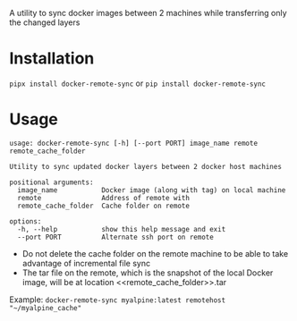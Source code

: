 A utility to sync docker images between 2 machines while transferring only the changed layers

# Installation
`pipx install docker-remote-sync` or `pip install docker-remote-sync`

# Usage
```
usage: docker-remote-sync [-h] [--port PORT] image_name remote remote_cache_folder

Utility to sync updated docker layers between 2 docker host machines

positional arguments:
  image_name           Docker image (along with tag) on local machine
  remote               Address of remote with
  remote_cache_folder  Cache folder on remote

options:
  -h, --help           show this help message and exit
  --port PORT          Alternate ssh port on remote
```

- Do not delete the cache folder on the remote machine to be able to take advantage of incremental file sync
- The tar file on the remote, which is the snapshot of the local Docker image, will be at location <<remote_cache_folder>>.tar

Example:
`docker-remote-sync myalpine:latest remotehost "~/myalpine_cache"`